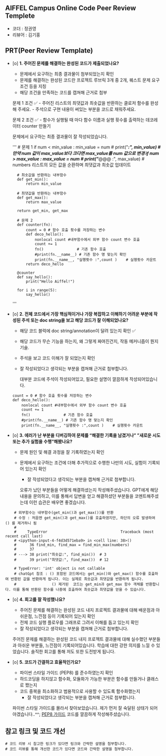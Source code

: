 ## AIFFEL Campus Online Code Peer Review Templete
- 코더 : 정권영
- 리뷰어 : 김기홍

## PRT(Peer Review Template)
- [o]  **1. 주어진 문제를 해결하는 완성된 코드가 제출되었나요?**
    - 문제에서 요구하는 최종 결과물이 첨부되었는지 확인
    - 문제를 해결하는 완성된 코드란 프로젝트 루브릭 3개 중 2개, 
    퀘스트 문제 요구조건 등을 지칭
    - 해당 조건을 만족하는 코드를 캡쳐해 근거로 첨부

    문제 1 조건 ✅
        - 주어진 리스트의 최댓값과 최솟값을 반환하는 클로저 함수를 완성해 주세요. 
        - 주석으로 구현 내용이 써있는 부분을 코드로 채워주세요.

    문제 2 조건 ✅
        - 함수가 실행될 때 마다 함수 이름과 실행 횟수를 출력하는 데코레이터 counter 만들기

    문제에서 요구하는 최종 결과물이 잘 작성되었습니다.
    

     '''
        # 문제 1
        if num < min_value :
           min_value = num
           # print("***:", min_value)
           # 만약 num 값이 max_value보다 크다면 max_value를 num 값으로 변경
        if num > max_value :
           max_value = num
           # print("***@@@ :", max_value)
           # numbers 리스트의 모든 값을 순환하며 최댓값과 최솟값 업데이트

        # 최솟값을 반환하는 내부함수
        def get_min():
            return min_value

        # 최댓값을 반환하는 내부함수
        def get_max():
            return max_value       

        return get_min, get_max

        # 문제 2
        def counter(fn):
            count = 0 # 함수 호출 횟수를 저장하는 변수
            def deco_hello():
                nonlocal count #내부함수에서 외부 함수 count 변수 호출
                count += 1
                fn()               # 기존 함수 호출
                #print(fn.__name__) # 기존 함수 명 맞는지 확인
                print(fn.__name__, "실행횟수 :",count )    # 실행횟수 카운트
            return deco_hello

        @counter
        def say_hello():
            print("Hello Aiffel!")

        for i in range(5):
            say_hello()
    '''
    
- [o]  **2. 전체 코드에서 가장 핵심적이거나 가장 복잡하고 이해하기 어려운 부분에 작성된 
주석 또는 doc string을 보고 해당 코드가 잘 이해되었나요?**
    - 해당 코드 블럭에 doc string/annotation이 달려 있는지 확인 ✅
    - 해당 코드가 무슨 기능을 하는지, 왜 그렇게 짜여진건지, 작동 메커니즘이 뭔지 기술.
    - 주석을 보고 코드 이해가 잘 되었는지 확인
    - 잘 작성되었다고 생각되는 부분을 캡쳐해 근거로 첨부합니다.

        대부분 코드에 주석이 작성되어있고, 필요한 설명이 깔끔하게 작성되어있습니다.

    ```
    count = 0 # 함수 호출 횟수를 저장하는 변수
    def deco_hello():
        nonlocal count #내부함수에서 외부 함수 count 변수 호출
        count += 1
        fn()               # 기존 함수 호출
        #print(fn.__name__) # 기존 함수 명 맞는지 확인
        print(fn.__name__, "실행횟수 :",count )    # 실행횟수 카운트

    ```
        
- [o]  **3. 에러가 난 부분을 디버깅하여 문제를 “해결한 기록을 남겼거나” 
”새로운 시도 또는 추가 실험을 수행”해봤나요?**
    - 문제 원인 및 해결 과정을 잘 기록하였는지 확인
    - 문제에서 요구하는 조건에 더해 추가적으로 수행한 나만의 시도, 
    실험이 기록되어 있는지 확인
        - 잘 작성되었다고 생각되는 부분을 캡쳐해 근거로 첨부합니다.

        오류가 났던 부분들을 어떻게 해결하셨는지 작성해주셨습니다. 
        GPT에게 해당 내용을 문의하고, 이를 통해서 답변을 얻고 해결하셨던 부분들을 코멘트해주셨는데 이런 습관은 배우면 좋겠습니다. 

```
    # 외부함수는 내부함수(get_min()과 get_max())를 반환
    # 수정 : 처음엔 get_min()과 get_max()를 호출하였지만, 하단의 오류 발생하여 () 를 제거하니 됨
    #
    #     TypeError                                 Traceback (most recent call last)
    # <ipython-input-4-f4d3d571eba9> in <cell line: 38>()
    #      36 find_min, find_max = find_min_max(numbers)
    #      37
    # ---> 38 print("최솟값:", find_min())  # 3
    #      39 print("최댓값:", find_max())  # 12

    # TypeError: 'int' object is not callable
    # chatGpt 참조 : () 포함된 코드에서는 get_min()와 get_max() 함수를 호출하여 반환된 값을 반환하게 됩니다. 이는 실제로 최솟값과 최댓값을 반환하게 됩니다.
    #                () 제거된  코드는 get_min과 get_max 함수 객체를 반환합니다. 이를 통해 반환된 함수를 나중에 호출하여 최솟값과 최댓값을 얻을 수 있습니다.
```
        
- [o]  **4. 회고를 잘 작성했나요?**
    - 주어진 문제를 해결하는 완성된 코드 내지 프로젝트 결과물에 대해
    배운점과 아쉬운점, 느낀점 등이 기록되어 있는지 확인
    - 전체 코드 실행 플로우를 그래프로 그려서 이해를 돕고 있는지 확인
    - 잘 작성되었다고 생각되는 부분을 캡쳐해 근거로 첨부합니다.

    주어진 문제를 해결하는 완성된 코드 내지 프로젝트 결과물에 대해 실수했던 부분들과 아쉬운 부분들, 느낀점이 기록되어있습니다.
    학습에 대한 강한 의지를 느낄 수 있었습니다. 솔직한 회고를 통해 저도 또한 도전받게 됩니다.
        
- [o]  **5. 코드가 간결하고 효율적인가요?**
    - 파이썬 스타일 가이드 (PEP8) 를 준수하였는지 확인
    - 하드코딩을 하지않고 함수화, 모듈화가 가능한 부분은 함수를 만들거나 클래스로 짰는지
    - 코드 중복을 최소화하고 범용적으로 사용할 수 있도록 함수화했는지
        - 잘 작성되었다고 생각되는 부분을 캡쳐해 근거로 첨부합니다.

    파이썬 스타일 가이드를 몰라서 찾아보았습니다. 
    제가 먼저 잘 숙달된 상태가 되어야겠습니다..^^; [PEP8 가이드](https://ultrakain.gitbooks.io/python/content/chapter1/coding-style-pep8.html)
    코드를 깔끔하게 작성해주셨습니다.

## 참고 링크 및 코드 개선

```
# 코드 리뷰 시 참고한 링크가 있다면 링크와 간략한 설명을 첨부합니다.
# 코드 리뷰를 통해 개선한 코드가 있다면 코드와 간략한 설명을 첨부합니다.
```